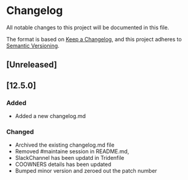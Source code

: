 # Changelog

All notable changes to this project will be documented in this file.

The format is based on [Keep a Changelog](https://keepachangelog.com/en/1.0.0/),
and this project adheres to [Semantic Versioning](https://semver.org/spec/v2.0.0.html).

## [Unreleased]

## [12.5.0]

### Added

- Added a new changelog.md


### Changed

- Archived the existing changelog.md file
- Removed #maintaine session in README.md, 
- SlackChannel has been updatd in Tridenfile
- COOWNERS details has been updated
- Bumped minor version and zeroed out the patch number